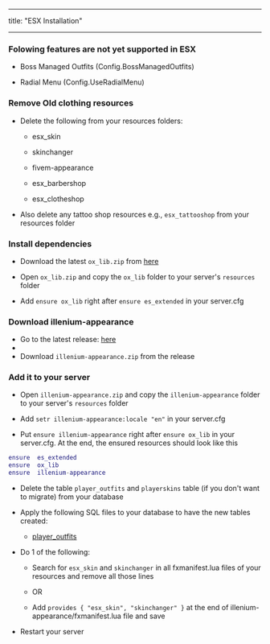 
---

title: "ESX Installation"

---

### Folowing features are not yet supported in ESX
- Boss Managed Outfits (Config.BossManagedOutfits)

- Radial Menu (Config.UseRadialMenu)

### Remove Old clothing resources
- Delete the following from your resources folders:

	- esx_skin

	- skinchanger

	- fivem-appearance

	- esx_barbershop

	- esx_clotheshop

- Also delete any tattoo shop resources e.g., `esx_tattooshop` from your resources folder

### Install dependencies
- Download the latest `ox_lib.zip` from [here](https://github.com/overextended/ox_lib/releases/latest)

- Open `ox_lib.zip` and copy the `ox_lib` folder to your server's `resources` folder

- Add `ensure ox_lib` right after `ensure es_extended` in your server.cfg

### Download illenium-appearance
- Go to the latest release: [here](https://github.com/iLLeniumStudios/illenium-appearance/releases/latest)
- 
- Download `illenium-appearance.zip` from the release

### Add it to your server
- Open `illenium-appearance.zip` and copy the `illenium-appearance` folder to your server's `resources` folder

- Add `setr illenium-appearance:locale "en"` in your server.cfg

- Put `ensure illenium-appearance` right after `ensure ox_lib` in your server.cfg. At the end, the ensured resources should look like this
```lua
ensure  es_extended
ensure  ox_lib
ensure  illenium-appearance
```
- Delete the table `player_outfits` and `playerskins` table (if you don't want to migrate) from your database

- Apply the following SQL files to your database to have the new tables created:

	- [player_outfits](https://github.com/iLLeniumStudios/illenium-appearance/blob/main/sql/player_outfits.sql)

- Do 1 of the following:

	- Search for `esx_skin` and `skinchanger` in all fxmanifest.lua files of your resources and remove all those lines

	- OR

	- Add `provides { "esx_skin", "skinchanger" }` at the end of illenium-appearance/fxmanifest.lua file and save

- Restart your server
